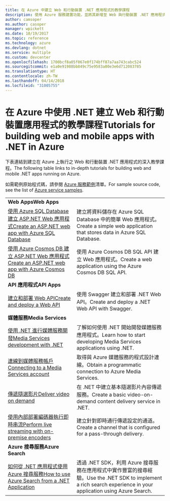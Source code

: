 ```yaml
---
title: 在 Azure 中建立 Web 和行動裝置 .NET 應用程式的教學課程
description: 使用 Azure 服務建置功能，並將其新增至 Web 與行動裝置 .NET 應用程式的教學課程。
author: camsoper
ms.author: casoper
manager: wpickett
ms.date: 10/19/2017
ms.topic: reference
ms.technology: azure
ms.devlang: dotnet
ms.service: multiple
ms.custom: devcenter
ms.openlocfilehash: 1700bcf8a05f067e0f174bff87a7aa743cabc524
ms.sourcegitcommit: e1a0e91988bb849c75e9583a80e3e6d712083785
ms.translationtype: HT
ms.contentlocale: zh-TW
ms.lasthandoff: 04/14/2018
ms.locfileid: "31005755"
---
```

# <a name="tutorials-for-building-web-and-mobile-apps-with-net-in-azure"></a><span data-ttu-id="f6d7d-103">在 Azure 中使用 .NET 建立 Web 和行動裝置應用程式的教學課程</span><span class="sxs-lookup"><span data-stu-id="f6d7d-103">Tutorials for building web and mobile apps with .NET in Azure</span></span>

<span data-ttu-id="f6d7d-104">下表連結到建立在 Azure 上執行之 Web 和行動裝置 .NET 應用程式的深入教學課程。</span><span class="sxs-lookup"><span data-stu-id="f6d7d-104">The following table links to in-depth tutorials for building web and mobile .NET apps running on Azure.</span></span>

<span data-ttu-id="f6d7d-105">如需範例原始程式碼，請參閱 [Azure 服務範例](https://azure.microsoft.com/resources/samples/?platform=dotnet)清單。</span><span class="sxs-lookup"><span data-stu-id="f6d7d-105">For sample source code, see the list of [Azure service samples](https://azure.microsoft.com/resources/samples/?platform=dotnet).</span></span>

| | |
|---|---|
| <span data-ttu-id="f6d7d-106">**Web Apps**</span><span class="sxs-lookup"><span data-stu-id="f6d7d-106">**Web Apps**</span></span>||
| <span data-ttu-id="f6d7d-107">[使用 Azure SQL Database 建立 ASP.NET Web 應用程式][1]</span><span class="sxs-lookup"><span data-stu-id="f6d7d-107">[Create an ASP.NET web app with Azure SQL Database][1]</span></span> | <span data-ttu-id="f6d7d-108">建立將資料儲存在 Azure SQL Database 中的簡單 Web 應用程式。</span><span class="sxs-lookup"><span data-stu-id="f6d7d-108">Create a simple web application that stores data in Azure SQL Database.</span></span> | 
| <span data-ttu-id="f6d7d-109">[使用 Azure Cosmos DB 建立 ASP.NET Web 應用程式][2]</span><span class="sxs-lookup"><span data-stu-id="f6d7d-109">[Create an ASP.NET web app with Azure Cosmos DB][2]</span></span> | <span data-ttu-id="f6d7d-110">使用 Azure Cosmos DB SQL API 建立 Web 應用程式。</span><span class="sxs-lookup"><span data-stu-id="f6d7d-110">Create a web application using the Azure Cosmos DB SQL API.</span></span> | 
| <span data-ttu-id="f6d7d-111">**API 應用程式**</span><span class="sxs-lookup"><span data-stu-id="f6d7d-111">**API Apps**</span></span>||
| <span data-ttu-id="f6d7d-112">[建立和部署 Web API][3]</span><span class="sxs-lookup"><span data-stu-id="f6d7d-112">[Create and deploy a Web API][3]</span></span> | <span data-ttu-id="f6d7d-113">使用 Swagger 建立和部署 .NET Web API。</span><span class="sxs-lookup"><span data-stu-id="f6d7d-113">Create and deploy a .NET Web API with Swagger.</span></span> | 
| <span data-ttu-id="f6d7d-114">**媒體服務**</span><span class="sxs-lookup"><span data-stu-id="f6d7d-114">**Media Services**</span></span> | |
| <span data-ttu-id="f6d7d-115">[使用 .NET 進行媒體服務開發][6]</span><span class="sxs-lookup"><span data-stu-id="f6d7d-115">[Media Services development with .NET][6]</span></span> | <span data-ttu-id="f6d7d-116">了解如何使用 .NET 開始開發媒體服務應用程式。</span><span class="sxs-lookup"><span data-stu-id="f6d7d-116">Learn how to start developing Media Services applications using .NET.</span></span> |
| <span data-ttu-id="f6d7d-117">[連線到媒體服務帳戶][7]</span><span class="sxs-lookup"><span data-stu-id="f6d7d-117">[Connecting to a Media Services account][7]</span></span> | <span data-ttu-id="f6d7d-118">取得與 Azure 媒體服務的程式設計連線。</span><span class="sxs-lookup"><span data-stu-id="f6d7d-118">Obtain a programmatic connection to  Azure Media Services.</span></span> |
| <span data-ttu-id="f6d7d-119">[傳遞隨選影片][4]</span><span class="sxs-lookup"><span data-stu-id="f6d7d-119">[Deliver video on demand][4]</span></span> | <span data-ttu-id="f6d7d-120">在 .NET 中建立基本隨選影片內容傳遞服務。</span><span class="sxs-lookup"><span data-stu-id="f6d7d-120">Create a basic video-on-demand content delivery service in .NET.</span></span> | 
| <span data-ttu-id="f6d7d-121">[使用內部部署編碼器執行即時串流][8]</span><span class="sxs-lookup"><span data-stu-id="f6d7d-121">[Perform live streaming with on-premise encoders ][8]</span></span> | <span data-ttu-id="f6d7d-122">建立針對即時通行傳遞設定的通道。</span><span class="sxs-lookup"><span data-stu-id="f6d7d-122">Create a channel that is configured for a pass-through delivery.</span></span> |
| <span data-ttu-id="f6d7d-123">**Azure 搜尋服務**</span><span class="sxs-lookup"><span data-stu-id="f6d7d-123">**Azure Search**</span></span>||
| <span data-ttu-id="f6d7d-124">[如何從 .NET 應用程式使用 Azure 搜尋服務][5]</span><span class="sxs-lookup"><span data-stu-id="f6d7d-124">[How to use Azure Search from a .NET Application][5]</span></span> | <span data-ttu-id="f6d7d-125">透過 .NET SDK，利用 Azure 搜尋服務在應用程式中實作豐富的搜尋經驗。</span><span class="sxs-lookup"><span data-stu-id="f6d7d-125">Use the .NET SDK to implement a rich search experience in your application using Azure Search.</span></span> | 



[1]: /azure/app-service-web/app-service-web-tutorial-dotnet-sqldatabase
[2]: /azure/cosmos-db/sql-api-dotnet-application
[3]: /azure/app-service-api/app-service-api-dotnet-get-started
[4]: /azure/media-services/media-services-dotnet-get-started
[5]: /azure/search/search-howto-dotnet-sdk
[6]: /azure/media-services/media-services-dotnet-how-to-use
[7]: /azure/media-services/media-services-dotnet-connect-programmatically
[8]: /azure/media-services/media-services-dotnet-live-encode-with-onpremises-encoders

